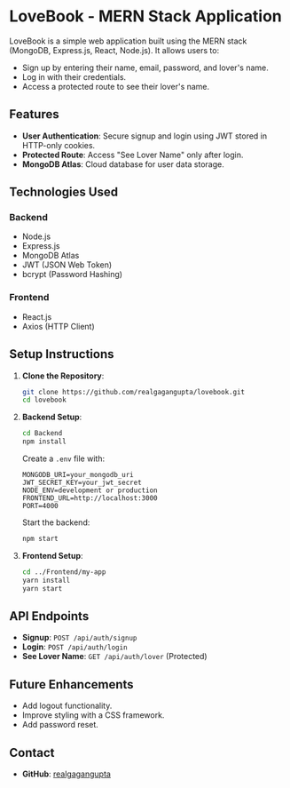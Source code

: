 # LoveBook - MERN Stack Application

LoveBook is a simple web application built using the MERN stack (MongoDB, Express.js, React, Node.js). It allows users to:

- Sign up by entering their name, email, password, and lover's name.
- Log in with their credentials.
- Access a protected route to see their lover's name.

## Features

- **User Authentication**: Secure signup and login using JWT stored in HTTP-only cookies.
- **Protected Route**: Access "See Lover Name" only after login.
- **MongoDB Atlas**: Cloud database for user data storage.

## Technologies Used

### Backend
- Node.js
- Express.js
- MongoDB Atlas
- JWT (JSON Web Token)
- bcrypt (Password Hashing)

### Frontend
- React.js
- Axios (HTTP Client)

## Setup Instructions

1. **Clone the Repository**:
   ```bash
   git clone https://github.com/realgagangupta/lovebook.git
   cd lovebook
   ```
2. **Backend Setup**:
   ```bash
   cd Backend
   npm install
   ```
   Create a `.env` file with:
   ```env
   MONGODB_URI=your_mongodb_uri
   JWT_SECRET_KEY=your_jwt_secret
   NODE_ENV=development or production
   FRONTEND_URL=http://localhost:3000
   PORT=4000
   ```
   Start the backend:
   ```bash
   npm start
   ```
3. **Frontend Setup**:
   ```bash
   cd ../Frontend/my-app
   yarn install
   yarn start
   ```

## API Endpoints

- **Signup**: `POST /api/auth/signup`
- **Login**: `POST /api/auth/login`
- **See Lover Name**: `GET /api/auth/lover` (Protected)

## Future Enhancements

- Add logout functionality.
- Improve styling with a CSS framework.
- Add password reset.

## Contact
- **GitHub**: [realgagangupta](https://github.com/realgagangupta)
